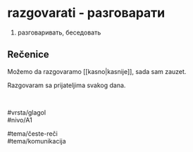 # razgovarati - разговарати

1. разговаривать, беседовать

## Rečenice

Možemo da razgovaramo [[kasno|kasnije]], sada sam zauzet.

Razgovaram sa prijateljima svakog dana.

<br>

#vrsta/glagol  
#nivo/A1  

#tema/česte-reči  
#tema/komunikacija
